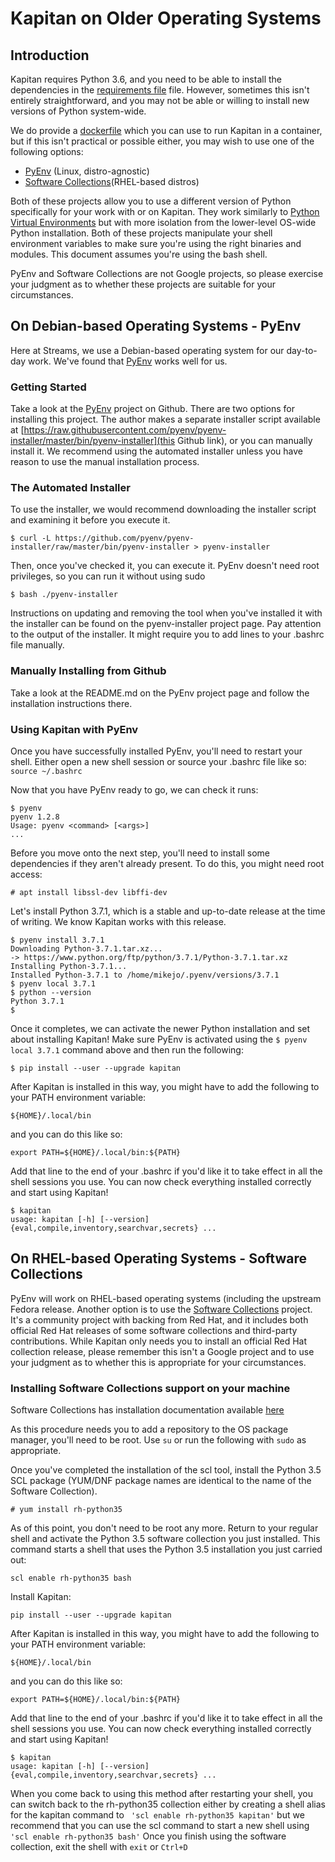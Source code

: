 # Kapitan on Older Operating Systems

## Introduction

Kapitan requires Python 3.6, and you need to be able to install the dependencies in the 
[requirements file](../requirements.txt) file.  However, sometimes this isn't entirely straightforward, and you may not be able or willing to install new versions of Python system-wide.  

We do provide a [dockerfile](../Dockerfile) which you can use to run Kapitan in a container, but if this isn't practical or possible either, you may wish to use one of the following options:
* [PyEnv](https://github.com/pyenv/pyenv) (Linux, distro-agnostic)
* [Software Collections](https://www.softwarecollections.org)(RHEL-based distros)

Both of these projects allow you to use a different version of Python specifically for your work with or on Kapitan.  They work similarly to [Python Virtual Environments](https://docs.python.org/3/tutorial/venv.html) but with more isolation from the lower-level OS-wide Python installation.  Both of these projects manipulate your shell environment variables to make sure you're using the right binaries and modules.  This document assumes you're using the bash shell. 

PyEnv and Software Collections are not Google projects, so please exercise your judgment as to whether these projects are suitable for your circumstances.

## On Debian-based Operating Systems - PyEnv

Here at Streams, we use a Debian-based operating system for our day-to-day work.  We've found that [PyEnv](https://github.com/pyenv/pyenv) works well for us.
### Getting Started
Take a look at the [PyEnv](https://github.com/pyenv/pyenv) project on Github.  There are two options for installing this project.  The author makes a separate installer script available at [https://raw.githubusercontent.com/pyenv/pyenv-installer/master/bin/pyenv-installer](this Github link), or you can manually install it.  We recommend using the automated installer unless you have reason to use the manual installation process.

### The Automated Installer

To use the installer, we would recommend downloading the installer script and examining it before you execute it. 
```console
$ curl -L https://github.com/pyenv/pyenv-installer/raw/master/bin/pyenv-installer > pyenv-installer
```
Then, once you've checked it, you can execute it.  PyEnv doesn't need root privileges, so you can run it without using sudo
```console
$ bash ./pyenv-installer
```
Instructions on updating and removing the tool when you've installed it with the installer can be found on the pyenv-installer project page.  Pay attention to the output of the installer.  It might require you to add lines to your .bashrc file manually.

### Manually Installing from Github
Take a look at the README.md on the PyEnv project page and follow the installation instructions there.

### Using Kapitan with PyEnv
Once you have successfully installed PyEnv, you'll need to restart your shell.  Either open a new shell session or source your .bashrc file like so: 
``` source ~/.bashrc```

Now that you have PyEnv ready to go, we can check it runs:
```console
$ pyenv 
pyenv 1.2.8
Usage: pyenv <command> [<args>]
...
```
Before you move onto the next step, you'll need to install some dependencies if they aren't already present.  To do this, you might need root access:
```console
# apt install libssl-dev libffi-dev
```

Let's install Python 3.7.1, which is a stable and up-to-date release at the time of writing.  We know Kapitan works with this release.
```console
$ pyenv install 3.7.1
Downloading Python-3.7.1.tar.xz...
-> https://www.python.org/ftp/python/3.7.1/Python-3.7.1.tar.xz
Installing Python-3.7.1...
Installed Python-3.7.1 to /home/mikejo/.pyenv/versions/3.7.1
$ pyenv local 3.7.1
$ python --version
Python 3.7.1
$ 
```
Once it completes, we can activate the newer Python installation and set about installing Kapitan!
Make sure PyEnv is activated using the ```$ pyenv local 3.7.1``` command above and then run the following:
```console
$ pip install --user --upgrade kapitan
```
After Kapitan is installed in this way, you might have to add the following to your PATH environment variable:
```console
${HOME}/.local/bin
```
and you can do this like so:
```console
export PATH=${HOME}/.local/bin:${PATH}
```
Add that line to the end of your .bashrc if you'd like it to take effect in all the shell sessions you use.
You can now check everything installed correctly and start using Kapitan!
```console
$ kapitan
usage: kapitan [-h] [--version] {eval,compile,inventory,searchvar,secrets} ...
```
## On RHEL-based Operating Systems - Software Collections
PyEnv will work on RHEL-based operating systems (including the upstream Fedora release.  Another option is to use the [Software Collections](https://www.softwarecollections.org/) project.  It's a community project with backing from Red Hat, and it includes both official Red Hat releases of some software collections and third-party contributions.  While Kapitan only needs you to install an official Red Hat collection release, please remember this isn't a Google project and to use your judgment as to whether this is appropriate for your circumstances.

### Installing Software Collections support on your machine

Software Collections has installation documentation available [here](https://www.softwarecollections.org/en/docs/)

As this procedure needs you to add a repository to the OS package manager, you'll need to be root.  Use ```su``` or run the following with ```sudo``` as appropriate.

Once you've completed the installation of the scl tool, install the Python 3.5 SCL package (YUM/DNF package names are identical to the name of the Software Collection).  
```console
# yum install rh-python35
```
As of this point, you don't need to be root any more.  Return to your regular shell and activate the Python 3.5 software collection you just installed.  This command starts a shell that uses the Python 3.5 installation you just carried out:
```console
scl enable rh-python35 bash
```
Install Kapitan:
```console
pip install --user --upgrade kapitan
```
After Kapitan is installed in this way, you might have to add the following to your PATH environment variable:
```console
${HOME}/.local/bin
```
and you can do this like so:
```console
export PATH=${HOME}/.local/bin:${PATH}
```
Add that line to the end of your .bashrc if you'd like it to take effect in all the shell sessions you use.
You can now check everything installed correctly and start using Kapitan!
```console
$ kapitan
usage: kapitan [-h] [--version] {eval,compile,inventory,searchvar,secrets} ...
```
When you come back to using this method after restarting your shell, you can switch back to the rh-python35 collection either by creating a shell alias for the kapitan command to ``` 'scl enable rh-python35 kapitan'``` 
but we recommend that you can use the scl command to start a new shell using
``` 'scl enable rh-python35 bash' ```
Once you finish using the software collection, exit the shell with ``` exit ```  or ``` Ctrl+D ```

